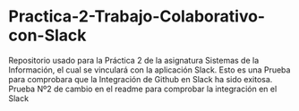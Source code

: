 # Practica-2-Trabajo-Colaborativo-con-Slack
Repositorio usado para la Práctica 2 de la asignatura Sistemas de la Información, el cual se vinculará con la aplicación Slack.
Esto es una Prueba para comprobara que la Integración de Github en Slack ha sido exitosa.
Prueba Nº2 de cambio en el readme para comprobar la integración en el Slack
